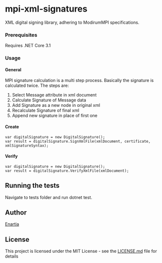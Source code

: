 # mpi-xml-signatures
XML digital signing library, adhering to ModirumMPI specifications. 

### Prerequisites

Requires .NET Core 3.1

### Usage

#### General

MPI signature calculation is a multi step process. Basically the signature is calculated twice. The steps are:
1. Select Message attribute in xml document
2. Calculate Signature of Message data
3. Add Signature as a new node in original xml
4. Recalculate Signature of final xml
5. Append new signature in place of first one

#### Create
```
var digitalSignature = new DigitalSignature();
var result = digitalSignature.SignXmlFile(xmlDocument, certificate, xmlSignatureSyntax);
```            
#### Verify

```
var digitalSignature = new DigitalSignature();
var result = digitalSignature.VerifyXmlFile(xmlDocument);
``` 

## Running the tests

Navigate to tests folder and run dotnet test.

## Author

[Enartia](https://github.com/Enartia)

## License

This project is licensed under the MIT License - see the [LICENSE.md](LICENSE.md) file for details